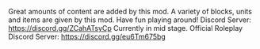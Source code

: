 Great amounts of content are added by this mod.
A variety of blocks, units and items are given by this mod.
Have fun playing around!
Discord Server: https://discord.gg/ZCahATsyCp
Currently in mid stage.
Official Roleplay Discord Server: https://discord.gg/eu6Tm675bg

